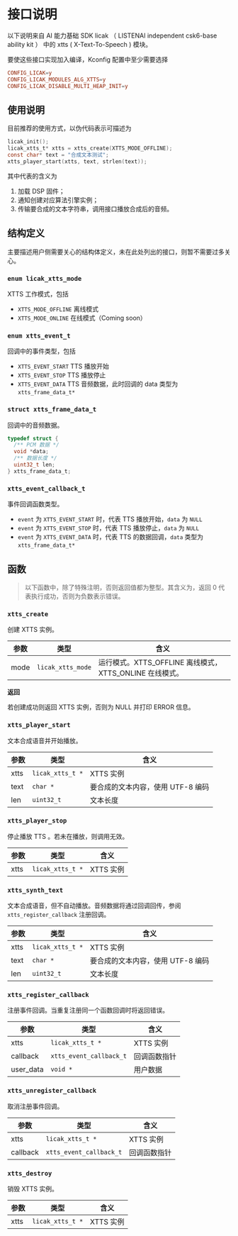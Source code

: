 # 接口说明


以下说明来自 AI 能力基础 SDK licak （ LISTENAI independent csk6-base ability kit ） 中的 xtts ( X-Text-To-Speech ) 模块。

要使这些接口实现加入编译，Kconfig 配置中至少需要选择

```conf
CONFIG_LICAK=y
CONFIG_LICAK_MODULES_ALG_XTTS=y
CONFIG_LICAK_DISABLE_MULTI_HEAP_INIT=y
```

## 使用说明

目前推荐的使用方式，以伪代码表示可描述为

```c
licak_init();
licak_xtts_t* xtts = xtts_create(XTTS_MODE_OFFLINE);
const char* text = "合成文本测试";
xtts_player_start(xtts, text, strlen(text));
```

其中代表的含义为

1. 加载 DSP 固件；
2. 通知创建对应算法引擎实例；
3. 传输要合成的文本字符串，调用接口播放合成后的音频。

## 结构定义

主要描述用户侧需要关心的结构体定义，未在此处列出的接口，则暂不需要过多关心。

### `enum licak_xtts_mode`

XTTS 工作模式，包括
* `XTTS_MODE_OFFLINE` 离线模式
* `XTTS_MODE_ONLINE` 在线模式（Coming soon）

### `enum xtts_event_t`

回调中的事件类型，包括
* `XTTS_EVENT_START` TTS 播放开始
* `XTTS_EVENT_STOP` TTS 播放停止
* `XTTS_EVENT_DATA` TTS 音频数据，此时回调的 data 类型为 `xtts_frame_data_t*`

### `struct xtts_frame_data_t`

回调中的音频数据。

```c
typedef struct {
  /** PCM 数据 */
  void *data;
  /** 数据长度 */
  uint32_t len;
} xtts_frame_data_t;
```

### `xtts_event_callback_t`

事件回调函数类型。

* `event` 为 `XTTS_EVENT_START` 时，代表 TTS 播放开始，`data` 为 `NULL` 
* `event` 为 `XTTS_EVENT_STOP` 时，代表 TTS 播放停止，`data` 为 `NULL` 
* `event` 为 `XTTS_EVENT_DATA` 时，代表 TTS 的数据回调，`data` 类型为 `xtts_frame_data_t*`

## 函数

> 以下函数中，除了特殊注明，否则返回值都为整型。其含义为，返回 0 代表执行成功，否则为负数表示错误。

### `xtts_create`

创建 XTTS 实例。

| 参数 | 类型 | 含义 |
| --- | --- | --- |
| mode | `licak_xtts_mode` | 运行模式。XTTS_OFFLINE 离线模式，XTTS_ONLINE 在线模式。 |

**返回**

若创建成功则返回 XTTS 实例，否则为 NULL 并打印 ERROR 信息。

### `xtts_player_start`

文本合成语音并开始播放。

| 参数 | 类型 | 含义 |
| --- | --- | --- |
| xtts | `licak_xtts_t *` | XTTS 实例 | 
| text | `char *` | 要合成的文本内容，使用 UTF-8 编码 | 
| len | `uint32_t` | 文本长度 | 

### `xtts_player_stop`

停止播放 TTS 。若未在播放，则调用无效。

| 参数 | 类型 | 含义 |
| --- | --- | --- |
| xtts | `licak_xtts_t *` | XTTS 实例 | 

### `xtts_synth_text`

文本合成语音，但不自动播放。音频数据将通过回调回传，参阅 `xtts_register_callback` 注册回调。

| 参数 | 类型 | 含义 |
| --- | --- | --- |
| xtts | `licak_xtts_t *` | XTTS 实例 | 
| text | `char *` | 要合成的文本内容，使用 UTF-8 编码 | 
| len | `uint32_t` | 文本长度 | 

### `xtts_register_callback`

注册事件回调。当重复注册同一个函数回调时将返回错误。

| 参数 | 类型 | 含义 |
| --- | --- | --- |
| xtts | `licak_xtts_t *` | XTTS 实例 | 
| callback | `xtts_event_callback_t` | 回调函数指针 |
| user_data | `void *` | 用户数据 |

### `xtts_unregister_callback`

取消注册事件回调。

| 参数 | 类型 | 含义 |
| --- | --- | --- |
| xtts | `licak_xtts_t *` | XTTS 实例 | 
| callback | `xtts_event_callback_t` | 回调函数指针 |

### `xtts_destroy`

销毁 XTTS 实例。

| 参数 | 类型 | 含义 |
| --- | --- | --- |
| xtts | `licak_xtts_t *` | XTTS 实例 | 

